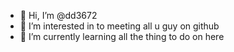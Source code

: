 - 👋 Hi, I’m @dd3672
- 👀 I’m interested in to meeting all u guy on github
- 🌱 I’m currently learning all the thing to do on here
  

<!---
dd3672/dd3672 is a ✨ special ✨ repository because its `README.md` (this file) appears on your GitHub profile.
You can click the Preview link to take a look at your changes.
--->
